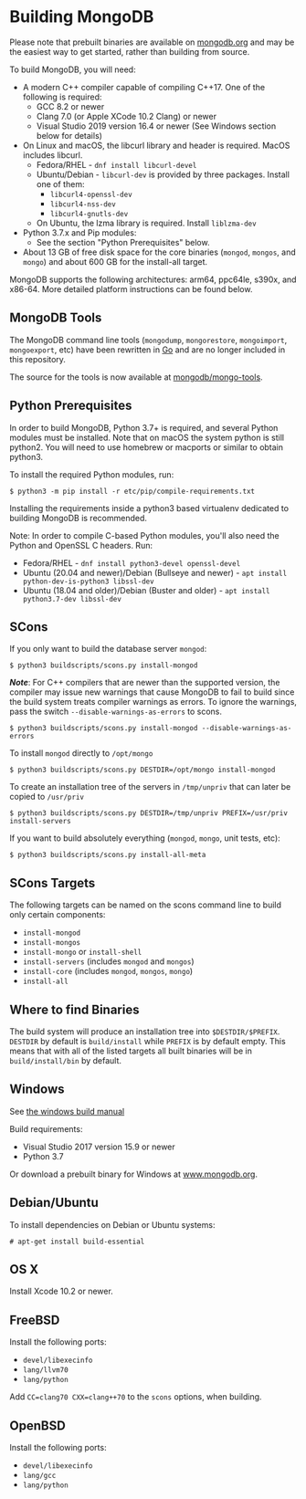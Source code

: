 Building MongoDB
================

Please note that prebuilt binaries are available on
[mongodb.org](http://www.mongodb.org/downloads) and may be the easiest
way to get started, rather than building from source.

To build MongoDB, you will need:

* A modern C++ compiler capable of compiling C++17. One of the following is required:
    * GCC 8.2 or newer
    * Clang 7.0 (or Apple XCode 10.2 Clang) or newer
    * Visual Studio 2019 version 16.4 or newer (See Windows section below for details)
* On Linux and macOS, the libcurl library and header is required. MacOS includes libcurl.
    * Fedora/RHEL - `dnf install libcurl-devel`
    * Ubuntu/Debian - `libcurl-dev` is provided by three packages. Install one of them:
      * `libcurl4-openssl-dev`
      * `libcurl4-nss-dev`
      * `libcurl4-gnutls-dev`
    * On Ubuntu, the lzma library is required. Install `liblzma-dev`
* Python 3.7.x and Pip modules:
  * See the section "Python Prerequisites" below.
* About 13 GB of free disk space for the core binaries (`mongod`,
  `mongos`, and `mongo`) and about 600 GB for the install-all target.

MongoDB supports the following architectures: arm64, ppc64le, s390x,
and x86-64.  More detailed platform instructions can be found below.


MongoDB Tools
--------------

The MongoDB command line tools (`mongodump`, `mongorestore`,
`mongoimport`, `mongoexport`, etc) have been rewritten in
[Go](http://golang.org/) and are no longer included in this
repository.

The source for the tools is now available at
[mongodb/mongo-tools](https://github.com/mongodb/mongo-tools).


Python Prerequisites
---------------

In order to build MongoDB, Python 3.7+ is required, and several Python
modules must be installed. Note that on macOS the system python is
still python2. You will need to use homebrew or macports or similar to
obtain python3.

To install the required Python modules, run:

    $ python3 -m pip install -r etc/pip/compile-requirements.txt

Installing the requirements inside a python3 based virtualenv
dedicated to building MongoDB is recommended.

Note: In order to compile C-based Python modules, you'll also need the
Python and OpenSSL C headers. Run:

* Fedora/RHEL - `dnf install python3-devel openssl-devel`
* Ubuntu (20.04 and newer)/Debian (Bullseye and newer) - `apt install python-dev-is-python3 libssl-dev`
* Ubuntu (18.04 and older)/Debian (Buster and older) - `apt install python3.7-dev libssl-dev`


SCons
---------------

If you only want to build the database server `mongod`:

    $ python3 buildscripts/scons.py install-mongod

***Note***: For C++ compilers that are newer than the supported
version, the compiler may issue new warnings that cause MongoDB to
fail to build since the build system treats compiler warnings as
errors. To ignore the warnings, pass the switch
`--disable-warnings-as-errors` to scons.

    $ python3 buildscripts/scons.py install-mongod --disable-warnings-as-errors

To install `mongod` directly to `/opt/mongo`

    $ python3 buildscripts/scons.py DESTDIR=/opt/mongo install-mongod

To create an installation tree of the servers in `/tmp/unpriv` that
can later be copied to `/usr/priv`

    $ python3 buildscripts/scons.py DESTDIR=/tmp/unpriv PREFIX=/usr/priv install-servers

If you want to build absolutely everything (`mongod`, `mongo`, unit
tests, etc):

    $ python3 buildscripts/scons.py install-all-meta


SCons Targets
--------------

The following targets can be named on the scons command line to build
only certain components:

* `install-mongod`
* `install-mongos`
* `install-mongo` or `install-shell`
* `install-servers` (includes `mongod` and `mongos`)
* `install-core` (includes `mongod`, `mongos`, `mongo`)
* `install-all`


Where to find Binaries
----------------------

The build system will produce an installation tree into
`$DESTDIR/$PREFIX`. `DESTDIR` by default is `build/install` while
`PREFIX` is by default empty. This means that with all of the listed
targets all built binaries will be in `build/install/bin` by default.


Windows
--------------

See [the windows build
manual](https://github.com/mongodb/mongo/wiki/Build-Mongodb-From-Source#windows-specific-instructions)

Build requirements:
* Visual Studio 2017 version 15.9 or newer
* Python 3.7

Or download a prebuilt binary for Windows at www.mongodb.org.


Debian/Ubuntu
--------------

To install dependencies on Debian or Ubuntu systems:

    # apt-get install build-essential


OS X
--------------

Install Xcode 10.2 or newer.

FreeBSD
--------------

Install the following ports:

  * `devel/libexecinfo`
  * `lang/llvm70`
  * `lang/python`

Add `CC=clang70 CXX=clang++70` to the `scons` options, when building.


OpenBSD
--------------
Install the following ports:

  * `devel/libexecinfo`
  * `lang/gcc`
  * `lang/python`
